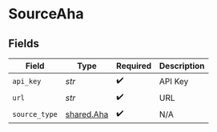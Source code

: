 # SourceAha


## Fields

| Field                                    | Type                                     | Required                                 | Description                              |
| ---------------------------------------- | ---------------------------------------- | ---------------------------------------- | ---------------------------------------- |
| `api_key`                                | *str*                                    | :heavy_check_mark:                       | API Key                                  |
| `url`                                    | *str*                                    | :heavy_check_mark:                       | URL                                      |
| `source_type`                            | [shared.Aha](../../models/shared/aha.md) | :heavy_check_mark:                       | N/A                                      |